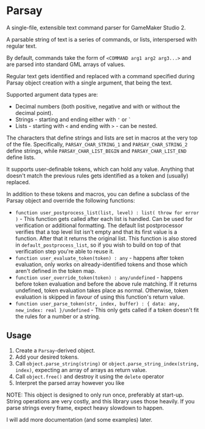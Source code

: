
# Parsay

A single-file, extensible text command parser for GameMaker Studio 2.

A parsable string of text is a series of commands, or lists, interspersed with regular text.

By default, commands take the form of `<COMMAND arg1 arg2 arg3...>` and are parsed into standard GML arrays of values.

Regular text gets identified and replaced with a command specified during Parsay object creation with a single argument, that being the text.

Supported argument data types are:

- Decimal numbers (both positive, negative and with or without the decimal point).
- Strings - starting and ending either with `'` or `` ` ``
- Lists - starting with `<` and ending with `>` - can be nested.

The characters that define strings and lists are set in macros at the very top of the file. Specifically, `PARSAY_CHAR_STRING_1` and `PARSAY_CHAR_STRING_2` define strings, while `PARSAY_CHAR_LIST_BEGIN` and `PARSAY_CHAR_LIST_END` define lists.

It supports user-definable tokens, which can hold any value. Anything that doesn't match the previous rules gets identified as a token and (usually) replaced.

In addition to these tokens and macros, you can define a subclass of the Parsay object and override the following functions:

- `function user_postprocess_list(list, level) : list( throw for error )` - This function gets called after each list is handled. Can be used for verification or additional formatting. The default list postprocessor verifies that a top level list isn't empty and that its first value is a function. After that it returns the original list. This function is also stored in `default_postprocess_list`, so if you wish to build on top of that verification step you're able to reuse it.
- `function user_evaluate_token(token) : any` - happens after token evaluation, only works on already-identified tokens and those which aren't defined in the token map.
- `function user_override_token(token) : any/undefined` - happens before token evaluation and before the above rule matching. If it returns undefined, token evaluation takes place as normal. Otherwise, token evaluation is skipped in favour of using this function's return value.
- `function user_parse_token(str, index, buffer) : { data: any, new_index: real }/undefined` - This only gets called if a token doesn't fit the rules for a number or a string.

## Usage

1. Create a `Parsay`-derived object.
2. Add your desired tokens.
3. Call `object.parse_string(string)` or `object.parse_string_index(string, index)`, expecting an array of arrays as return value.
4. Call `object.free()` and destroy it using the `delete` operator
5. Interpret the parsed array however you like

NOTE: This object is designed to only run once, preferably at start-up. String operations are very costly, and this library uses those heavily. If you parse strings every frame, expect heavy slowdown to happen.

I will add more documentation (and some examples) later.
